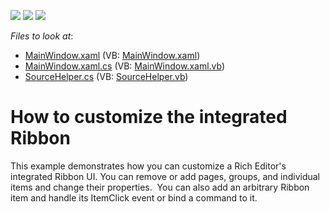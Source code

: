 <!-- default badges list -->
![](https://img.shields.io/endpoint?url=https://codecentral.devexpress.com/api/v1/VersionRange/128607528/21.1.5%2B)
[![](https://img.shields.io/badge/Open_in_DevExpress_Support_Center-FF7200?style=flat-square&logo=DevExpress&logoColor=white)](https://supportcenter.devexpress.com/ticket/details/T510903)
[![](https://img.shields.io/badge/📖_How_to_use_DevExpress_Examples-e9f6fc?style=flat-square)](https://docs.devexpress.com/GeneralInformation/403183)
<!-- default badges end -->
<!-- default file list -->
*Files to look at*:

* [MainWindow.xaml](./CS/IntegratedRibbonCustomization/MainWindow.xaml) (VB: [MainWindow.xaml](./VB/IntegratedRibbonCustomization/MainWindow.xaml))
* [MainWindow.xaml.cs](./CS/IntegratedRibbonCustomization/MainWindow.xaml.cs) (VB: [MainWindow.xaml.vb](./VB/IntegratedRibbonCustomization/MainWindow.xaml.vb))
* [SourceHelper.cs](./CS/IntegratedRibbonCustomization/SourceHelper.cs) (VB: [SourceHelper.vb](./VB/IntegratedRibbonCustomization/SourceHelper.vb))
<!-- default file list end -->
# How to customize the integrated Ribbon 


<p>This example demonstrates how you can customize a Rich Editor's integrated Ribbon UI. You can remove or add pages, groups, and individual items and change their properties.  You can also add an arbitrary Ribbon item and handle its ItemClick event or bind a command to it.</p>

<br/>


